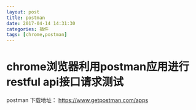 ```yaml
---
layout: post
title: postman
date: 2017-04-14 14:31:30
categories: 插件
tags: [chrome,postman]
---
```

# chrome浏览器利用postman应用进行restful api接口请求测试
postman 下载地址：
https://www.getpostman.com/apps
